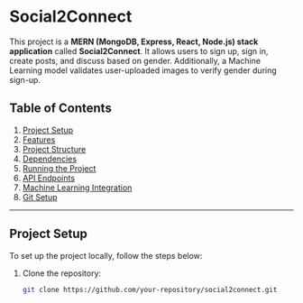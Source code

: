 # Social2Connect

This project is a **MERN (MongoDB, Express, React, Node.js) stack application** called **Social2Connect**. It allows users to sign up, sign in, create posts, and discuss based on gender. Additionally, a Machine Learning model validates user-uploaded images to verify gender during sign-up.

## Table of Contents
1. [Project Setup](#project-setup)
2. [Features](#features)
3. [Project Structure](#project-structure)
4. [Dependencies](#dependencies)
5. [Running the Project](#running-the-project)
6. [API Endpoints](#api-endpoints)
7. [Machine Learning Integration](#machine-learning-integration)
8. [Git Setup](#git-setup)

---

## Project Setup

To set up the project locally, follow the steps below:

1. Clone the repository:
   ```bash
   git clone https://github.com/your-repository/social2connect.git
